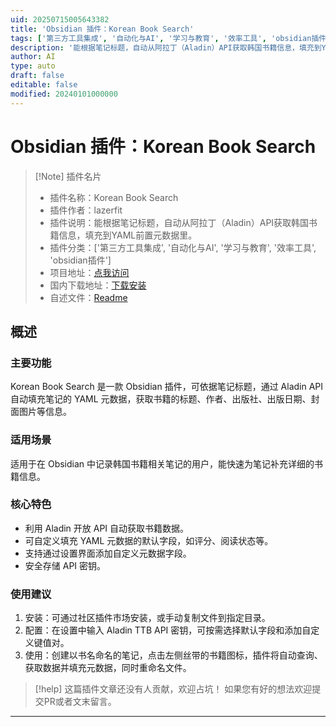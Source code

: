 ```yaml
---
uid: 20250715005643382
title: 'Obsidian 插件：Korean Book Search'
tags: ['第三方工具集成', '自动化与AI', '学习与教育', '效率工具', 'obsidian插件']
description: '能根据笔记标题，自动从阿拉丁（Aladin）API获取韩国书籍信息，填充到YAML前置元数据里。'
author: AI
type: auto
draft: false
editable: false
modified: 20240101000000
---
```


# Obsidian 插件：Korean Book Search

> [!Note] 插件名片
> - 插件名称：Korean Book Search
> - 插件作者：lazerfit
> - 插件说明：能根据笔记标题，自动从阿拉丁（Aladin）API获取韩国书籍信息，填充到YAML前置元数据里。
> - 插件分类：['第三方工具集成', '自动化与AI', '学习与教育', '效率工具', 'obsidian插件']
> - 项目地址：[点我访问](https://github.com/lazerfit/korean-book-search-plugin)
> - 国内下载地址：[下载安装](https://pkmer.cn/products/plugin/pluginMarket/?korean-book-search)
> - 自述文件：[Readme](https://ghproxy.net/https://raw.githubusercontent.com/lazerfit/korean-book-search-plugin/master/README.md)



## 概述

### 主要功能
Korean Book Search 是一款 Obsidian 插件，可依据笔记标题，通过 Aladin API 自动填充笔记的 YAML 元数据，获取书籍的标题、作者、出版社、出版日期、封面图片等信息。

### 适用场景
适用于在 Obsidian 中记录韩国书籍相关笔记的用户，能快速为笔记补充详细的书籍信息。

### 核心特色
- 利用 Aladin 开放 API 自动获取书籍数据。
- 可自定义填充 YAML 元数据的默认字段，如评分、阅读状态等。
- 支持通过设置界面添加自定义元数据字段。
- 安全存储 API 密钥。

### 使用建议
1. 安装：可通过社区插件市场安装，或手动复制文件到指定目录。
2. 配置：在设置中输入 Aladin TTB API 密钥，可按需选择默认字段和添加自定义键值对。
3. 使用：创建以书名命名的笔记，点击左侧丝带的书籍图标，插件将自动查询、获取数据并填充元数据，同时重命名文件。


> [!help] 
> 这篇插件文章还没有人贡献，欢迎占坑！
> 如果您有好的想法欢迎提交PR或者文末留言。
> 

---


